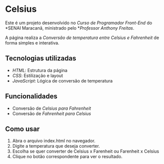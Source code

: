 # Celsius
Este é um projeto desenvolvido no *Curso de Programador Front-End* do *SENAI Maracanã, ministrado pelo **Professor Anthony Freitas*.  

A página realiza a *Conversão de temperatura entre Celsius e Fahrenheit* de forma simples e interativa.

## Tecnologias utilizadas
- *HTML*: Estrutura da página  
- *CSS*: Estilização e layout  
- *JavaScript*: Lógica de conversão de temperatura  

## Funcionalidades
- Conversão de *Celsius para Fahrenheit*  
- Conversão de *Fahrenheit para Celsius*  

## Como usar
1. Abra o arquivo index.html no navegador.  
2. Digite a temperatura que deseja converter.  
3. Escolha se quer converter de Celsius x Farenheit ou Farenheit x Celsius
4. Clique no botão correspondente para ver o resultado.

